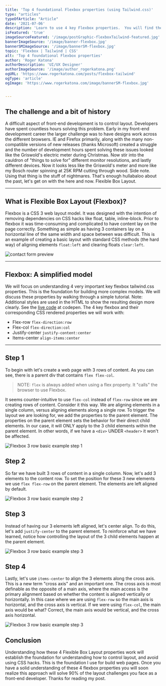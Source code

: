 ```yaml
---
title: 'Top 4 foundational Flexbox properties (using Tailwind.css)'
type: "articles"
typeOfArticle: "Article"
date: '2021-07-06'
description: 'Learn to use 4 key Flexbox properties.  You will find these properties incredibly useful, and eliminate dependency on legacy CSS hacks like float or inline-block.'
isFeatured: 'true'
imageSourceFeatured: '/image/postGraphic-flexboxTailwind-featured.jpg'
bannerImageSource: '/image/banner-flexbox.jpg'
bannerSMImageSource: '/image/bannerSM-flexbox.jpg'
topic: 'Flexbox | Tailwind | CSS'
alt: 'Top 4 foundational Flexbox properties'
author: 'Roger Katona'
authorDescription: 'UI/UX Designer'
authorImageSource: '/image/author_rogerkatona.png'
ogURL: 'https://www.rogerkatona.com/posts/flexbox-tailwind'
ogType: 'article'
ogImage: 'https://www.rogerkatona.com/image/bannerSM-flexbox.jpg'


---
```


## The challenge and a bit of history
A difficult aspect of front-end development is to control layout.  Developers have spent countless hours solving this problem.  Early in my front-end development 
career the larger challenge was to have designs work across the different browsers.  IE and Firefox primarily, along with the many non-compatible versions of new releases (thanks Microsoft) created a struggle and the number of development hours spent solving these issues
looked like the Griswold's electric meter during Christmas.  Now stir into the cauldron of "things to solve for" different monitor resolutions, and lastly different devices.  Now it looks less like the Griswold's meter 
and more like my Bosch router spinning at 25K RPM cutting through wood.  Side note.  Using that thing is the stuff of nightmares.  That's enough hullabaloo about the past, let's get on with the here and now.  Flexible Box Layout.  

---

## What is Flexible Box Layout (Flexbox)?
Flexbox is a CSS 3 web layout model.  It was designed with the intention of removing dependencies on CSS hacks like float, table, inline-block.  Prior to flexbox it was time-consuming and complicated 
to have content lay on the page correctly.  Something as simple as having 3 containers lay on a horizontal line of the same width and space between was difficult. This is an example of creating a basic layout with standard CSS methods (the hard way) of aligning elements `float:left` and clearing floats `clear:left`.

![contact form preview](/image/postGraphic-flexboxTailwindA.jpg)

---

## Flexbox: A simplified model
We will focus on understanding 4 very important key flexbox tailwind.css properties.  This is the foundation for building more complex models.  We will discuss these properties by walking through a simple tutorial.  Note: Additional styles are used in the HTML to show the resulting design more clearly.  See the [live code](https://codepen.io/rogerkatona/pen/GRmpeXj) at codepen.  The 4 key flexbox and their corresponding CSS rendered properties we will work with: 

- Flex-row `flex-direction:row`
- Flex-col `flex-direction:col`
- Justify-center `justify-content:center` 
- Items-center `align-items:center`

---

## Step 1
To begin with let's create a web page with 3 rows of content.  As you can see, there is a parent div that contains `flex flex-col`.  

> NOTE: `flex` is always added when using a flex property. It "calls" the browser to use Flexbox.

It seems counter-intuitive to use `flex-col` instead of `flex-row` since we are creating rows of content.  Consider it this way.  We are aligning elements in a single column, versus aligning elements along a single row.  To trigger the layout we are looking for, we add the properties to the parent element.  The properties on the parent element sets the behavior for their direct child elements.  In our case, it will ONLY apply to 
the 3 child elements within the parent element.  In other words, if we have a `<div>` UNDER `<header>` it won't be affected.

![Flexbox 3 row basic example step 1](/image/postGraphic-flexboxTailwindB.jpg)


## Step 2
So far we have built 3 rows of content in a single column.  Now, let's add 3 elements to the content row. To set the position for these 3 new elements we use `flex flex-row` on the parent element. The elements are left aligned by default.  

![Flexbox 3 row basic example step 2](/image/postGraphic-flexboxTailwindC.jpg)


## Step 3
Instead of having our 3 elements left aligned, let's center align.  To do this, let's add `justify-center` to the parent element.  To reinforce what we have learned, notice how controlling the layout of the 3 child elements happen at the parent element.  

![Flexbox 3 row basic example step 3](/image/postGraphic-flexboxTailwindD.jpg)


## Step 4
Lastly, let's use `items-center` to align the 3 elements along the cross axis. This is a new term "cross axis" and an important one.  The cross axis is most definable as the opposite of a main axis, where the main access is the primary alignment based on whether the content is aligned vertically or horizontally.  In this case where we are using
`flex-row` so the main axis is horizontal, and the cross axis is vertical.  If we were using `flex-col`, the main axis would be what?  Correct, the main axis would be vertical, and the cross axis horizontal.

![Flexbox 3 row basic example step 3](/image/postGraphic-flexboxTailwindE.jpg)


## Conclusion
Understanding how these 4 Flexible Box Layout properties work will establish the foundation for understanding how to control layout, and avoid using CSS hacks.  This is the foundation I use for build web pages.  Once you have a solid understanding of these 4 flexbox properties you will soon realize this approach will solve 90% of the layout challenges you face as a front-end developer.  Thanks for reading my post.